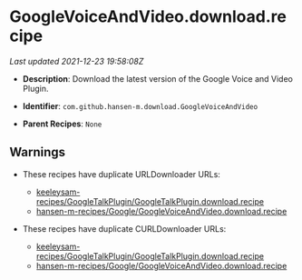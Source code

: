# GoogleVoiceAndVideo.download.recipe

_Last updated 2021-12-23 19:58:08Z_

- **Description**: Download the latest version of the Google Voice and Video Plugin.

- **Identifier**: `com.github.hansen-m.download.GoogleVoiceAndVideo`

- **Parent Recipes**: `None`

## Warnings

- These recipes have duplicate URLDownloader URLs:
    - [keeleysam-recipes/GoogleTalkPlugin/GoogleTalkPlugin.download.recipe](/autopkg-dupe-tracker/keeleysam-recipes/GoogleTalkPlugin/GoogleTalkPlugin.download.recipe)
    - [hansen-m-recipes/Google/GoogleVoiceAndVideo.download.recipe](/autopkg-dupe-tracker/hansen-m-recipes/Google/GoogleVoiceAndVideo.download.recipe)

- These recipes have duplicate CURLDownloader URLs:
    - [keeleysam-recipes/GoogleTalkPlugin/GoogleTalkPlugin.download.recipe](/autopkg-dupe-tracker/keeleysam-recipes/GoogleTalkPlugin/GoogleTalkPlugin.download.recipe)
    - [hansen-m-recipes/Google/GoogleVoiceAndVideo.download.recipe](/autopkg-dupe-tracker/hansen-m-recipes/Google/GoogleVoiceAndVideo.download.recipe)